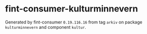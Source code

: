 # fint-consumer-kulturminnevern

Generated by fint-consumer `0.19.116.16` from tag `arkiv` on package `kulturminnevern` and component `kultur`.
